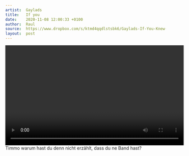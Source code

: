 ```yaml
---
artist:  Gaylads
title:   If you
date:    2020-11-08 12:00:33 +0100
author:  Raul
source:  https://www.dropbox.com/s/ktmd4qqdlstsbk6/Gaylads-If-You-Knew-Studio-1-UK.mp4?dl=1
layout:  post
---
```

<div class="video-container">
    <video width="560" height="315" controls>
    <source src="{{ page.source }}" type="video/mp4">
    Your browser does not support the video tag.
    </video>
</div>

<div class="post-content-message"> 
Timmo warum hast du denn nicht erzählt, dass du ne Band hast?
</div>
